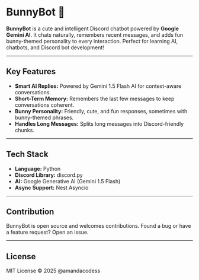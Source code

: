 # BunnyBot 🐰

**BunnyBot** is a cute and intelligent Discord chatbot powered by **Google Gemini AI**. It chats naturally, remembers recent messages, and adds fun bunny-themed personality to every interaction. Perfect for learning AI, chatbots, and Discord bot development!

---

## Key Features
- **Smart AI Replies:** Powered by Gemini 1.5 Flash AI for context-aware conversations.  
- **Short-Term Memory:** Remembers the last few messages to keep conversations coherent.  
- **Bunny Personality:** Friendly, cute, and fun responses, sometimes with bunny-themed phrases.  
- **Handles Long Messages:** Splits long messages into Discord-friendly chunks.  

---

## Tech Stack
- **Language:** Python  
- **Discord Library:** discord.py  
- **AI:** Google Generative AI (Gemini 1.5 Flash)  
- **Async Support:** Nest Asyncio  

---
## Contribution
BunnyBot is open source and welcomes contributions. Found a bug or have a feature request? Open an issue.

---
## License
MIT License © 2025 @amandacodess



